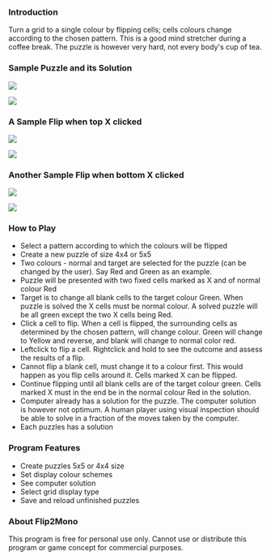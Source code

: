 ### Introduction

Turn a grid to a single colour by flipping cells; cells colours change according
to the chosen pattern. This is a good mind stretcher during a coffee break. The
puzzle is however very hard, not every body's cup of tea.

### Sample Puzzle and its Solution

![](../img/flip2mono_help1.gif)

![](../img/flip2mono_help2.gif)

### A Sample Flip when top X clicked

![](../img/flip2mono_help3.gif)

![](../img/flip2mono_help4.gif)

### Another Sample Flip when bottom X clicked

![](../img/flip2mono_help5.gif)

![](../img/flip2mono_help6.gif)

### How to Play

-   Select a pattern according to which the colours will be flipped
-   Create a new puzzle of size 4x4 or 5x5
-   Two colours - normal and target are selected for the puzzle (can be changed
    by the user). Say Red and Green as an example.
-   Puzzle will be presented with two fixed cells marked as X and of normal
    colour Red
-   Target is to change all blank cells to the target colour Green. When puzzle
    is solved the X cells must be normal colour. A solved puzzle will be all
    green except the two X cells being Red.
-   Click a cell to flip. When a cell is flipped, the surrounding cells as
    determined by the chosen pattern, will change colour. Green will change to
    Yellow and reverse, and blank will change to normal color red.
-   Leftclick to flip a cell. Rightclick and hold to see the outcome and assess
    the results of a flip.
-   Cannot flip a blank cell, must change it to a colour first. This would
    happen as you flip cells around it. Cells marked X can be flipped.
-   Continue flipping until all blank cells are of the target colour green.
    Cells marked X must in the end be in the normal colour Red in the solution.
-   Computer already has a solution for the puzzle. The computer solution is
    however not optimum. A human player using visual inspection should be able
    to solve in a fraction of the moves taken by the computer.
-   Each puzzles has a solution

### Program Features

-   Create puzzles 5x5 or 4x4 size
-   Set display colour schemes
-   See computer solution
-   Select grid display type
-   Save and reload unfinished puzzles

### About Flip2Mono

This program is free for personal use only. Cannot use or distribute this
program or game concept for commercial purposes.
